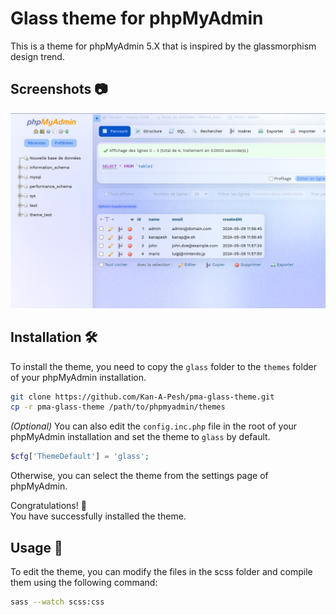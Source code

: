 # Glass theme for phpMyAdmin

This is a theme for phpMyAdmin 5.X that is inspired by the glassmorphism design trend.

## Screenshots 📷

![Screen.png](./screen.png)

## Installation 🛠️

To install the theme, you need to copy the `glass` folder to the `themes` folder of your phpMyAdmin installation.

```bash
git clone https://github.com/Kan-A-Pesh/pma-glass-theme.git
cp -r pma-glass-theme /path/to/phpmyadmin/themes
```

_(Optional)_ You can also edit the `config.inc.php` file in the root of your phpMyAdmin installation and set the theme to `glass` by default.

```php
$cfg['ThemeDefault'] = 'glass';
```

Otherwise, you can select the theme from the settings page of phpMyAdmin.

Congratulations! 🎉\
You have successfully installed the theme.

## Usage 🚀

To edit the theme, you can modify the files in the scss folder and compile them using the following command:

```bash
sass --watch scss:css
```

